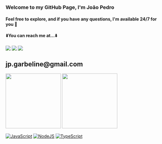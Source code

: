 ### Welcome to my GitHub Page, I'm João Pedro
#### Feel free to explore, and if you have any questions, I'm available 24/7 for you 🫵
#### ⬇️You can reach me at...⬇️

<div> 
    <a href="[https://www.linkedin.com/in/vinicius-ribeiro-4690741ba/](https://www.linkedin.com/in/jo%C3%A3o-pedro-garbeline-3a8814208/)" target="_blank"><img src="https://img.shields.io/badge/LinkedIn-0077B5?style=for-the-badge&logo=linkedin&logoColor=white" target="_blank"></a>
    <a href="https://wa.me/5567999538769" target="_blank"><img src="https://img.shields.io/badge/WhatsApp-25D366?style=for-the-badge&logo=whatsapp&logoColor=white" target="_blank"></a>
    <a href="jp.garbeline@gmail.com" target="_blank"><img src="https://img.shields.io/badge/Gmail-D14836?style=for-the-badge&logo=gmail&logoColor=white" target="_blank"></a> 
    <h2>jp.garbeline@gmail.com</h2>
</div>

 <div>
<img height="180em" src="https://github-readme-stats-sigma-five.vercel.app/api?username=Garbelin3&show_icons=true&theme=react&include_all_commits=true&count_private=true"/>
<img height="180em" src="https://github-readme-stats-sigma-five.vercel.app/api/top-langs/?username=Garbelin3&layout=compact&langs_count=7&theme=react"/>
</div>

[![JavaScript](https://img.shields.io/badge/JavaScript-323330?style=for-the-badge&logo=javascript&logoColor=F7DF1E)](#) 
[![NodeJS](https://img.shields.io/badge/Node.js-43853D?style=for-the-badge&logo=node.js&logoColor=white)](#) 
[![TypeScript](https://img.shields.io/badge/TypeScript-007ACC?style=for-the-badge&logo=typescript&logoColor=white)](#)
